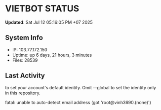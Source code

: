# VIETBOT STATUS
**Updated**: Sat Jul 12 05:16:05 PM +07 2025

## System Info
- IP: 103.77.172.150
- Uptime: up 6 days, 21 hours, 3 minutes
- Files: 28539

## Last Activity

to set your account's default identity.
Omit --global to set the identity only in this repository.

fatal: unable to auto-detect email address (got 'root@vinh3690.(none)')

